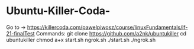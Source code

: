 # Ubuntu-Killer-Coda-
Go to -> https://killercoda.com/pawelpiwosz/course/linuxFundamentals/lf-21-finalTest
Commands:
git clone https://github.com/a2nk/ubuntukiller
cd ubuntukiller
chmod a+x start.sh ngrok.sh
./start.sh
./ngrok.sh
